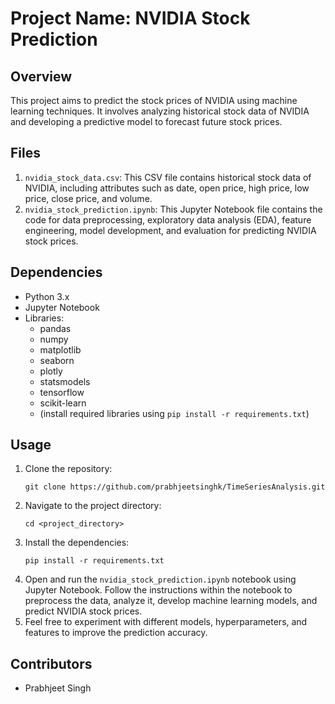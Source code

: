 <!DOCTYPE html>
<html lang="en">
<body>
    <h1>Project Name: NVIDIA Stock Prediction</h1>
    <h2>Overview</h2>
    <p>This project aims to predict the stock prices of NVIDIA using machine learning techniques. It involves analyzing
        historical stock data of NVIDIA and developing a predictive model to forecast future stock prices.</p>
    <h2>Files</h2>
    <ol>
        <li><code>nvidia_stock_data.csv</code>: This CSV file contains historical stock data of NVIDIA, including
            attributes such as date, open price, high price, low price, close price, and volume.</li>
        <li><code>nvidia_stock_prediction.ipynb</code>: This Jupyter Notebook file contains the code for data preprocessing,
            exploratory data analysis (EDA), feature engineering, model development, and evaluation for predicting NVIDIA
            stock prices.</li>
    </ol>
    <h2>Dependencies</h2>
    <ul>
        <li>Python 3.x</li>
        <li>Jupyter Notebook</li>
        <li>Libraries:
            <ul>
                <li>pandas</li>
                <li>numpy</li>
                <li>matplotlib</li>
                <li>seaborn</li>
                <li>plotly</li>
                <li>statsmodels</li>
                <li>tensorflow</li>
                <li>scikit-learn</li>
                <li>(install required libraries using <code>pip install -r requirements.txt</code>)</li>
            </ul>
        </li>
    </ul>
    <h2>Usage</h2>
    <ol>
        <li>Clone the repository:
            <pre><code>git clone https://github.com/prabhjeetsinghk/TimeSeriesAnalysis.git</code></pre>
        </li>
        <li>Navigate to the project directory:
            <pre><code>cd &lt;project_directory&gt;</code></pre>
        </li>
        <li>Install the dependencies:
            <pre><code>pip install -r requirements.txt</code></pre>
        </li>
        <li>Open and run the <code>nvidia_stock_prediction.ipynb</code> notebook using Jupyter Notebook. Follow the
            instructions within the notebook to preprocess the data, analyze it, develop machine learning models, and
            predict NVIDIA stock prices.</li>
        <li>Feel free to experiment with different models, hyperparameters, and features to improve the prediction
            accuracy.</li>
    </ol>
    <h2>Contributors</h2>
    <ul>
        <li>Prabhjeet Singh</li>
    </ul>
</body>
</html>
